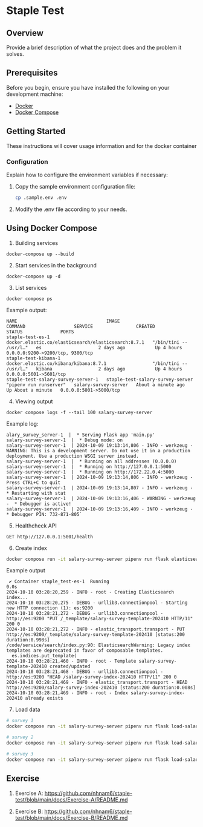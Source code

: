 # Staple Test

## Overview

Provide a brief description of what the project does and the problem it solves.

## Prerequisites

Before you begin, ensure you have installed the following on your development machine:

- [Docker](https://docs.docker.com/get-docker/)
- [Docker Compose](https://docs.docker.com/compose/install/)

## Getting Started

These instructions will cover usage information and for the docker container

### Configuration

Explain how to configure the environment variables if necessary:

1. Copy the sample environment configuration file:

   ```bash
   cp .sample.env .env
   ```

2. Modify the .env file according to your needs.

## Using Docker Compose

1. Building services

```
docker-compose up --build
```

2. Start services in the background

```
docker-compose up -d
```

3. List services

```
docker compose ps
```

Example output:

```
NAME                                 IMAGE                                                 COMMAND                  SERVICE                CREATED              STATUS              PORTS
staple-test-es-1                     docker.elastic.co/elasticsearch/elasticsearch:8.7.1   "/bin/tini -- /usr/l…"   es                     2 days ago           Up 4 hours          0.0.0.0:9200->9200/tcp, 9300/tcp
staple-test-kibana-1                 docker.elastic.co/kibana/kibana:8.7.1                 "/bin/tini -- /usr/l…"   kibana                 2 days ago           Up 4 hours          0.0.0.0:5601->5601/tcp
staple-test-salary-survey-server-1   staple-test-salary-survey-server                      "pipenv run runserver"   salary-survey-server   About a minute ago   Up About a minute   0.0.0.0:5001->5000/tcp
```

4. Viewing output

```
docker compose logs -f --tail 100 salary-survey-server
```

Example log:

```
alary_survey_server-1  |  * Serving Flask app 'main.py'
salary-survey-server-1  |  * Debug mode: on
salary-survey-server-1  | 2024-10-09 19:13:14,806 - INFO - werkzeug - WARNING: This is a development server. Do not use it in a production deployment. Use a production WSGI server instead.
salary-survey-server-1  |  * Running on all addresses (0.0.0.0)
salary-survey-server-1  |  * Running on http://127.0.0.1:5000
salary-survey-server-1  |  * Running on http://172.22.0.4:5000
salary-survey-server-1  | 2024-10-09 19:13:14,806 - INFO - werkzeug - Press CTRL+C to quit
salary-survey-server-1  | 2024-10-09 19:13:14,807 - INFO - werkzeug -  * Restarting with stat
salary-survey-server-1  | 2024-10-09 19:13:16,406 - WARNING - werkzeug -  * Debugger is active!
salary-survey-server-1  | 2024-10-09 19:13:16,409 - INFO - werkzeug -  * Debugger PIN: 732-871-805`
```

5. Healthcheck API

```
GET http://127.0.0.1:5001/health
```

6. Create index

```bash
docker compose run -it salary-survey-server pipenv run flask elasticsearch create-index
```

Example output

```
 ✔ Container staple_test-es-1  Running                                                                                                                                                                                                                                                           0.0s
2024-10-10 03:28:20,259 - INFO - root - Creating Elasticsearch index...
2024-10-10 03:28:20,275 - DEBUG - urllib3.connectionpool - Starting new HTTP connection (1): es:9200
2024-10-10 03:28:21,272 - DEBUG - urllib3.connectionpool - http://es:9200 "PUT /_template/salary-survey-template-202410 HTTP/11" 200 0
2024-10-10 03:28:21,272 - INFO - elastic_transport.transport - PUT http://es:9200/_template/salary-survey-template-202410 [status:200 duration:0.998s]
/code/service/search/index.py:90: ElasticsearchWarning: Legacy index templates are deprecated in favor of composable templates.
  es.indices.put_template(
2024-10-10 03:28:21,460 - INFO - root - Template salary-survey-template-202410 created/updated
2024-10-10 03:28:21,468 - DEBUG - urllib3.connectionpool - http://es:9200 "HEAD /salary-survey-index-202410 HTTP/11" 200 0
2024-10-10 03:28:21,469 - INFO - elastic_transport.transport - HEAD http://es:9200/salary-survey-index-202410 [status:200 duration:0.008s]
2024-10-10 03:28:21,469 - INFO - root - Index salary-survey-index-202410 already exists
```

7. Load data

```bash
# survey 1
docker compose run -it salary-survey-server pipenv run flask load-salary survey-1 data/salary_survey-1.csv

# survey 2
docker compose run -it salary-survey-server pipenv run flask load-salary survey-2 data/salary_survey-2.csv

# survey 3
docker compose run -it salary-survey-server pipenv run flask load-salary survey-3 data/salary_survey-3.csv

```

## Exercise

1. Exercise A: https://github.com/nhnam6/staple-test/blob/main/docs/Exercise-A/README.md

2. Exercise B: https://github.com/nhnam6/staple-test/blob/main/docs/Exercise-B/README.md
